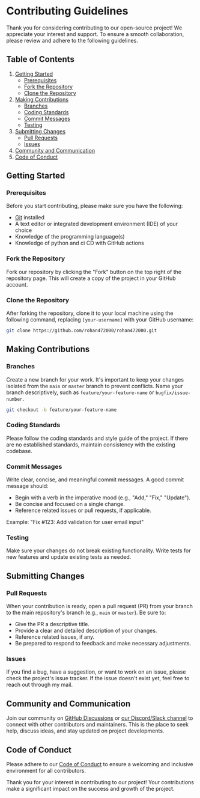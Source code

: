 # Contributing Guidelines

Thank you for considering contributing to our open-source project! We appreciate your interest and support. To ensure a smooth collaboration, please review and adhere to the following guidelines.

## Table of Contents

1. [Getting Started](#getting-started)
    - [Prerequisites](#prerequisites)
    - [Fork the Repository](#fork-the-repository)
    - [Clone the Repository](#clone-the-repository)
2. [Making Contributions](#making-contributions)
    - [Branches](#branches)
    - [Coding Standards](#coding-standards)
    - [Commit Messages](#commit-messages)
    - [Testing](#testing)
3. [Submitting Changes](#submitting-changes)
    - [Pull Requests](#pull-requests)
    - [Issues](#issues)
4. [Community and Communication](#community-and-communication)
5. [Code of Conduct](#code-of-conduct)

## Getting Started

### Prerequisites

Before you start contributing, please make sure you have the following:

- [Git](https://git-scm.com/) installed
- A text editor or integrated development environment (IDE) of your choice
- Knowledge of the programming language(s)  
- Knowledge of python and ci CD with GitHub actions

### Fork the Repository

Fork our repository by clicking the "Fork" button on the top right of the repository page. This will create a copy of the project in your GitHub account.

### Clone the Repository

After forking the repository, clone it to your local machine using the following command, replacing `[your-username]` with your GitHub username:

```bash
git clone https://github.com/rohan472000/rohan472000.git
```

## Making Contributions

### Branches

Create a new branch for your work. It's important to keep your changes isolated from the `main` or `master` branch to prevent conflicts. Name your branch descriptively, such as `feature/your-feature-name` or `bugfix/issue-number`.

```bash
git checkout -b feature/your-feature-name
```

### Coding Standards

Please follow the coding standards and style guide of the project. If there are no established standards, maintain consistency with the existing codebase.

### Commit Messages

Write clear, concise, and meaningful commit messages. A good commit message should:

- Begin with a verb in the imperative mood (e.g., "Add," "Fix," "Update").
- Be concise and focused on a single change.
- Reference related issues or pull requests, if applicable.

Example: "Fix #123: Add validation for user email input"

### Testing

Make sure your changes do not break existing functionality. Write tests for new features and update existing tests as needed.

## Submitting Changes

### Pull Requests

When your contribution is ready, open a pull request (PR) from your branch to the main repository's branch (e.g., `main` or `master`). Be sure to:

- Give the PR a descriptive title.
- Provide a clear and detailed description of your changes.
- Reference related issues, if any.
- Be prepared to respond to feedback and make necessary adjustments.

### Issues

If you find a bug, have a suggestion, or want to work on an issue, please check the project's issue tracker. If the issue doesn't exist yet, feel free to  reach out through my mail.

## Community and Communication

Join our community on [GitHub Discussions](link-to-discussions) or [our Discord/Slack channel](link-to-community-chat) to connect with other contributors and maintainers. This is the place to seek help, discuss ideas, and stay updated on project developments.

## Code of Conduct

Please adhere to our [Code of Conduct](CODE_OF_CONDUCT.md) to ensure a welcoming and inclusive environment for all contributors.

Thank you for your interest in contributing to our project! Your contributions make a significant impact on the success and growth of the project.